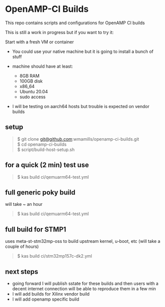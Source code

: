 # OpenAMP-CI Builds
This repo contains scripts and configurations for OpenAMP CI builds

This is still a work in progress but if you want to try it:

Start with a fresh VM or container
* You could use your native machine but it is going to install a bunch of stuff
* machine should have at least:
  + 8GB RAM
  + 100GB disk
  + x86_64
  + Ubuntu 20.04
  + sudo access

* I will be testing on aarch64 hosts but trouble is expected on vendor builds

## setup
> $ git clone git@github.com:wmamills/openamp-ci-builds.git  
> $ cd openamp-ci-builds  
> $ script/build-host-setup.sh  

## for a quick (2 min) test use  
> $ kas build ci/qemuarm64-test.yml  

## full generic poky build  
will take ~ an hour  
> $ kas build ci/qemuarm64-test.yml  

## full build for STMP1 
uses meta-st-stm32mp-oss to build upstream kernel, u-boot, etc
(will take a couple of hours)
> $ kas build ci/stm32mp157c-dk2.yml

## next steps
* going forward I will publish sstate for these builds and then users with
a decent internet connection will be able to reproduce them in a few min
* I will add builds for Xilinx vendor build
* I will add openamp specific build
